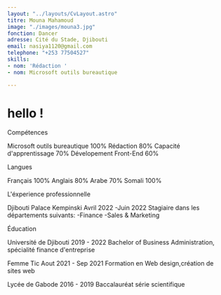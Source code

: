 ```yaml
---
layout: "../layouts/CvLayout.astro"
titre: Mouna Mahamoud
image: "./images/mouna3.jpg"
fonction: Dancer
adresse: Cité du Stade, Djibouti
email: nasiya1120@gmail.com
telephone: "+253 77504527"
skills:
- nom: 'Rédaction '
- nom: Microsoft outils bureautique

---
```

# hello !

Compétences

Microsoft outils bureautique 100%
Rédaction 80%
Capacité d'apprentissage 70%
Dévelopement Front-End 60%

Langues

Français 100%
Anglais 80%
Arabe 70%
Somali 100%

L'éxperience professionnelle

Djibouti Palace Kempinski
Avril 2022 -Juin 2022
Stagiaire dans les départements suivants: -Finance -Sales & Marketing

Éducation

Université de Djibouti
2019 - 2022
Bachelor of Business Administration, spécialité finance d'entreprise

Femme Tic
Aout 2021 - Sep 2021
Formation en Web design,création de sites web

Lycée de Gabode
2016 - 2019
Baccalauréat série scientifique